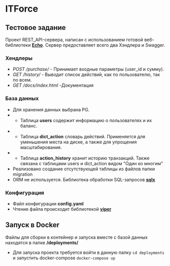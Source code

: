 # ITForce
## Тестовое задание
Проект REST_API-сервера, написан с использованием готовой веб-библиотеки **[Echo](https://echo.labstack.com/)**. Сервер предоставляет всего два Хэндлера и Swagger.

### Хендлеры
- *POST /purchase/* - Принимает входные параметры (user_id и сумму). 
- *GET /history/* - Выводит список действий, как по пользователю, так по всем.
- *GET /docs/index.html* -Документация 

### База данных
* Для хранения данных выбрана PG. 
* * Таблица **users**  содержит информацию о пользователях и их баланс.
* * Таблица **dict_action** словарь действий. Применяется для уменьшения места на диске, а также для упрощения масштабирования.
* * Таблица **action_history** хранит историю транзакций. Также связана с таблицами users и dict_action видом "Один ко многим"
* Реализовано создание отсутствующей таблицы из файлов папки migration
* ORM не используется. Библиотека обработки SQL-запросов **[sqlx](https://github.com/jmoiron/sqlx)**

### Конфигурация
- Файл конфигурации **config.yaml**
- Чтение файла происходит библиотекой **[viper](https://github.com/spf13/viper)** 

## Запуск в Docker
Файлы для сборки в контейнер и запуска вместе с базой данных находятся в папке **/deployments/**
- Для запуска проекта требуется войти в данную папку ```cd deployments``` и запустить docker-compose ```docker-compose up```

